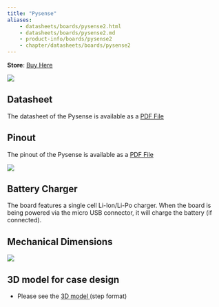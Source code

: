 ```yaml
---
title: "Pysense"
aliases:
    - datasheets/boards/pysense2.html
    - datasheets/boards/pysense2.md
    - product-info/boards/pysense2
    - chapter/datasheets/boards/pysense2
---
```

**Store**: [Buy Here](https://pycom.io/product/pysense-2-0-x/)

![](/gitbook/assets/pysense.png) 


## Datasheet

The datasheet of the Pysense is available as a [PDF File](/gitbook/assets/pysense-specsheet.pdf)



## Pinout

The pinout of the Pysense is available as a [PDF File](/gitbook/assets/pysense-pinout.pdf)


![](/gitbook/assets/pysense-pinout-1.png)

## Battery Charger

The board features a single cell Li-Ion/Li-Po charger. When the board is being powered via the micro USB connector, it will charge the battery (if connected).

## Mechanical Dimensions

![](/gitbook/assets/Pysense_v1.1_MechanicalDimensions_b.png)


## 3D model for case design

* Please see the <a href="/gitbook/assets/PySense_v1.1.step" target="_blank"> 3D model </a> (step format)
